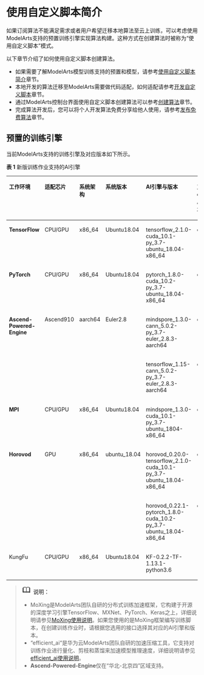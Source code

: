 # 使用自定义脚本简介<a name="modelarts_23_0283"></a>

如果订阅算法不能满足需求或者用户希望迁移本地算法至云上训练，可以考虑使用ModelArts支持的预置训练引擎实现算法构建。这种方式在创建算法时被称为“使用自定义脚本”模式。

以下章节介绍了如何使用自定义脚本创建算法。

-   如果需要了解ModelArts模型训练支持的预置和模型，请参考[使用自定义脚本简介](使用自定义脚本简介.md)章节。
-   本地开发的算法迁移至ModelArts需要做代码适配，如何适配请参考[开发自定义脚本](开发自定义脚本.md)章节。
-   通过ModelArts控制台界面使用自定义脚本创建算法可以参考[创建算法](创建算法.md)章节。
-   完成算法开发后，您可以将个人开发算法免费分享给他人使用，请参考[发布免费算法](https://support.huaweicloud.com/aimarket-modelarts/modelarts_18_0007.html)章节。

## 预置的训练引擎<a name="section194662011154910"></a>

当前ModelArts支持的训练引擎及对应版本如下所示。

**表 1**  新版训练作业支持的AI引擎

<a name="table53161253115515"></a>
<table><thead align="left"><tr id="zh-cn_topic_0246510446_row11501740153716"><th class="cellrowborder" valign="top" width="15.666866626674667%" id="mcps1.2.7.1.1"><p id="zh-cn_topic_0246510446_p6275203183819"><a name="zh-cn_topic_0246510446_p6275203183819"></a><a name="zh-cn_topic_0246510446_p6275203183819"></a>工作环境</p>
</th>
<th class="cellrowborder" valign="top" width="14.517096580683864%" id="mcps1.2.7.1.2"><p id="zh-cn_topic_0246510446_p132757363819"><a name="zh-cn_topic_0246510446_p132757363819"></a><a name="zh-cn_topic_0246510446_p132757363819"></a>适配芯片</p>
</th>
<th class="cellrowborder" valign="top" width="10.127974405118977%" id="mcps1.2.7.1.3"><p id="zh-cn_topic_0246510446_p827533203820"><a name="zh-cn_topic_0246510446_p827533203820"></a><a name="zh-cn_topic_0246510446_p827533203820"></a>系统架构</p>
</th>
<th class="cellrowborder" valign="top" width="17.05658868226355%" id="mcps1.2.7.1.4"><p id="zh-cn_topic_0246510446_p1627513316381"><a name="zh-cn_topic_0246510446_p1627513316381"></a><a name="zh-cn_topic_0246510446_p1627513316381"></a>系统版本</p>
</th>
<th class="cellrowborder" valign="top" width="26.544691061787645%" id="mcps1.2.7.1.5"><p id="zh-cn_topic_0246510446_p19275932384"><a name="zh-cn_topic_0246510446_p19275932384"></a><a name="zh-cn_topic_0246510446_p19275932384"></a>AI引擎与版本</p>
</th>
<th class="cellrowborder" valign="top" width="16.086782643471302%" id="mcps1.2.7.1.6"><p id="zh-cn_topic_0246510446_p112755311382"><a name="zh-cn_topic_0246510446_p112755311382"></a><a name="zh-cn_topic_0246510446_p112755311382"></a>支持的cuda或Ascend版本</p>
</th>
</tr>
</thead>
<tbody><tr id="zh-cn_topic_0246510446_row217632513912"><td class="cellrowborder" valign="top" width="15.666866626674667%" headers="mcps1.2.7.1.1 "><p id="zh-cn_topic_0246510446_p121511411151717"><a name="zh-cn_topic_0246510446_p121511411151717"></a><a name="zh-cn_topic_0246510446_p121511411151717"></a><strong id="zh-cn_topic_0246510446_b1115119116174"><a name="zh-cn_topic_0246510446_b1115119116174"></a><a name="zh-cn_topic_0246510446_b1115119116174"></a>TensorFlow</strong></p>
</td>
<td class="cellrowborder" valign="top" width="14.517096580683864%" headers="mcps1.2.7.1.2 "><p id="zh-cn_topic_0246510446_p2015044018374"><a name="zh-cn_topic_0246510446_p2015044018374"></a><a name="zh-cn_topic_0246510446_p2015044018374"></a>CPU/GPU</p>
</td>
<td class="cellrowborder" valign="top" width="10.127974405118977%" headers="mcps1.2.7.1.3 "><p id="zh-cn_topic_0246510446_p1615044023710"><a name="zh-cn_topic_0246510446_p1615044023710"></a><a name="zh-cn_topic_0246510446_p1615044023710"></a>x86_64</p>
</td>
<td class="cellrowborder" valign="top" width="17.05658868226355%" headers="mcps1.2.7.1.4 "><p id="zh-cn_topic_0246510446_p141501640103719"><a name="zh-cn_topic_0246510446_p141501640103719"></a><a name="zh-cn_topic_0246510446_p141501640103719"></a>Ubuntu18.04</p>
</td>
<td class="cellrowborder" valign="top" width="26.544691061787645%" headers="mcps1.2.7.1.5 "><p id="zh-cn_topic_0246510446_p12177825595"><a name="zh-cn_topic_0246510446_p12177825595"></a><a name="zh-cn_topic_0246510446_p12177825595"></a>tensorflow_2.1.0-cuda_10.1-py_3.7-ubuntu_18.04-x86_64</p>
</td>
<td class="cellrowborder" valign="top" width="16.086782643471302%" headers="mcps1.2.7.1.6 "><p id="zh-cn_topic_0246510446_p1317710251392"><a name="zh-cn_topic_0246510446_p1317710251392"></a><a name="zh-cn_topic_0246510446_p1317710251392"></a>cuda10.1</p>
</td>
</tr>
<tr id="zh-cn_topic_0246510446_row3318151162812"><td class="cellrowborder" valign="top" width="15.666866626674667%" headers="mcps1.2.7.1.1 "><p id="zh-cn_topic_0246510446_p51071986282"><a name="zh-cn_topic_0246510446_p51071986282"></a><a name="zh-cn_topic_0246510446_p51071986282"></a><strong id="zh-cn_topic_0246510446_b17807151210283"><a name="zh-cn_topic_0246510446_b17807151210283"></a><a name="zh-cn_topic_0246510446_b17807151210283"></a>PyTorch</strong></p>
</td>
<td class="cellrowborder" valign="top" width="14.517096580683864%" headers="mcps1.2.7.1.2 "><p id="zh-cn_topic_0246510446_p161071812285"><a name="zh-cn_topic_0246510446_p161071812285"></a><a name="zh-cn_topic_0246510446_p161071812285"></a>CPU/GPU</p>
</td>
<td class="cellrowborder" valign="top" width="10.127974405118977%" headers="mcps1.2.7.1.3 "><p id="zh-cn_topic_0246510446_p41071872811"><a name="zh-cn_topic_0246510446_p41071872811"></a><a name="zh-cn_topic_0246510446_p41071872811"></a>x86_64</p>
</td>
<td class="cellrowborder" valign="top" width="17.05658868226355%" headers="mcps1.2.7.1.4 "><p id="zh-cn_topic_0246510446_p7107482288"><a name="zh-cn_topic_0246510446_p7107482288"></a><a name="zh-cn_topic_0246510446_p7107482288"></a>Ubuntu18.04</p>
</td>
<td class="cellrowborder" valign="top" width="26.544691061787645%" headers="mcps1.2.7.1.5 "><p id="zh-cn_topic_0246510446_p931116499435"><a name="zh-cn_topic_0246510446_p931116499435"></a><a name="zh-cn_topic_0246510446_p931116499435"></a>pytorch_1.8.0-cuda_10.2-py_3.7-ubuntu_18.04-x86_64</p>
</td>
<td class="cellrowborder" valign="top" width="16.086782643471302%" headers="mcps1.2.7.1.6 "><p id="zh-cn_topic_0246510446_p16319111192814"><a name="zh-cn_topic_0246510446_p16319111192814"></a><a name="zh-cn_topic_0246510446_p16319111192814"></a>cuda10.2</p>
</td>
</tr>
<tr id="zh-cn_topic_0246510446_row755116527364"><td class="cellrowborder" rowspan="2" valign="top" width="15.666866626674667%" headers="mcps1.2.7.1.1 "><p id="zh-cn_topic_0246510446_p155511752183617"><a name="zh-cn_topic_0246510446_p155511752183617"></a><a name="zh-cn_topic_0246510446_p155511752183617"></a><strong id="zh-cn_topic_0246510446_b13352132016373"><a name="zh-cn_topic_0246510446_b13352132016373"></a><a name="zh-cn_topic_0246510446_b13352132016373"></a>Ascend-Powered-Engine</strong></p>
</td>
<td class="cellrowborder" rowspan="2" valign="top" width="14.517096580683864%" headers="mcps1.2.7.1.2 "><p id="zh-cn_topic_0246510446_p135513526369"><a name="zh-cn_topic_0246510446_p135513526369"></a><a name="zh-cn_topic_0246510446_p135513526369"></a>Ascend910</p>
</td>
<td class="cellrowborder" rowspan="2" valign="top" width="10.127974405118977%" headers="mcps1.2.7.1.3 "><p id="zh-cn_topic_0246510446_p1055175215364"><a name="zh-cn_topic_0246510446_p1055175215364"></a><a name="zh-cn_topic_0246510446_p1055175215364"></a>aarch64</p>
</td>
<td class="cellrowborder" rowspan="2" valign="top" width="17.05658868226355%" headers="mcps1.2.7.1.4 "><p id="zh-cn_topic_0246510446_p195524522366"><a name="zh-cn_topic_0246510446_p195524522366"></a><a name="zh-cn_topic_0246510446_p195524522366"></a>Euler2.8</p>
</td>
<td class="cellrowborder" valign="top" width="26.544691061787645%" headers="mcps1.2.7.1.5 "><p id="zh-cn_topic_0246510446_p1628125615352"><a name="zh-cn_topic_0246510446_p1628125615352"></a><a name="zh-cn_topic_0246510446_p1628125615352"></a>mindspore_1.3.0-cann_5.0.2-py_3.7-euler_2.8.3-aarch64</p>
</td>
<td class="cellrowborder" valign="top" width="16.086782643471302%" headers="mcps1.2.7.1.6 "><p id="zh-cn_topic_0246510446_p1228256143515"><a name="zh-cn_topic_0246510446_p1228256143515"></a><a name="zh-cn_topic_0246510446_p1228256143515"></a>cann_5.0.2</p>
</td>
</tr>
<tr id="zh-cn_topic_0246510446_row467074141112"><td class="cellrowborder" valign="top" headers="mcps1.2.7.1.1 "><p id="zh-cn_topic_0246510446_p2670154181115"><a name="zh-cn_topic_0246510446_p2670154181115"></a><a name="zh-cn_topic_0246510446_p2670154181115"></a>tensorflow_1.15-cann_5.0.2-py_3.7-euler_2.8.3-aarch64</p>
</td>
<td class="cellrowborder" valign="top" headers="mcps1.2.7.1.2 "><p id="zh-cn_topic_0246510446_p1386516344428"><a name="zh-cn_topic_0246510446_p1386516344428"></a><a name="zh-cn_topic_0246510446_p1386516344428"></a>cann_5.0.2</p>
</td>
</tr>
<tr id="zh-cn_topic_0246510446_row6220846191312"><td class="cellrowborder" valign="top" width="15.666866626674667%" headers="mcps1.2.7.1.1 "><p id="zh-cn_topic_0246510446_p2022020467131"><a name="zh-cn_topic_0246510446_p2022020467131"></a><a name="zh-cn_topic_0246510446_p2022020467131"></a><strong id="zh-cn_topic_0246510446_b15827293421"><a name="zh-cn_topic_0246510446_b15827293421"></a><a name="zh-cn_topic_0246510446_b15827293421"></a>MPI</strong></p>
</td>
<td class="cellrowborder" valign="top" width="14.517096580683864%" headers="mcps1.2.7.1.2 "><p id="zh-cn_topic_0246510446_p14220246101314"><a name="zh-cn_topic_0246510446_p14220246101314"></a><a name="zh-cn_topic_0246510446_p14220246101314"></a>CPU/GPU</p>
</td>
<td class="cellrowborder" valign="top" width="10.127974405118977%" headers="mcps1.2.7.1.3 "><p id="zh-cn_topic_0246510446_p1822034617138"><a name="zh-cn_topic_0246510446_p1822034617138"></a><a name="zh-cn_topic_0246510446_p1822034617138"></a>x86_64</p>
</td>
<td class="cellrowborder" valign="top" width="17.05658868226355%" headers="mcps1.2.7.1.4 "><p id="zh-cn_topic_0246510446_p4220184616137"><a name="zh-cn_topic_0246510446_p4220184616137"></a><a name="zh-cn_topic_0246510446_p4220184616137"></a>Ubuntu18.04</p>
</td>
<td class="cellrowborder" valign="top" width="26.544691061787645%" headers="mcps1.2.7.1.5 "><p id="zh-cn_topic_0246510446_p13558142010216"><a name="zh-cn_topic_0246510446_p13558142010216"></a><a name="zh-cn_topic_0246510446_p13558142010216"></a>mindspore_1.3.0-cuda_10.1-py_3.7-ubuntu_1804-x86_64</p>
</td>
<td class="cellrowborder" valign="top" width="16.086782643471302%" headers="mcps1.2.7.1.6 "><p id="zh-cn_topic_0246510446_p1022011466135"><a name="zh-cn_topic_0246510446_p1022011466135"></a><a name="zh-cn_topic_0246510446_p1022011466135"></a>cuda_10.1</p>
</td>
</tr>
<tr id="zh-cn_topic_0246510446_row952283131411"><td class="cellrowborder" rowspan="2" valign="top" width="15.666866626674667%" headers="mcps1.2.7.1.1 "><p id="zh-cn_topic_0246510446_p1252218316147"><a name="zh-cn_topic_0246510446_p1252218316147"></a><a name="zh-cn_topic_0246510446_p1252218316147"></a><strong id="zh-cn_topic_0246510446_b9728534192515"><a name="zh-cn_topic_0246510446_b9728534192515"></a><a name="zh-cn_topic_0246510446_b9728534192515"></a>Horovod</strong></p>
</td>
<td class="cellrowborder" rowspan="2" valign="top" width="14.517096580683864%" headers="mcps1.2.7.1.2 "><p id="zh-cn_topic_0246510446_p1852212312145"><a name="zh-cn_topic_0246510446_p1852212312145"></a><a name="zh-cn_topic_0246510446_p1852212312145"></a>GPU</p>
</td>
<td class="cellrowborder" rowspan="2" valign="top" width="10.127974405118977%" headers="mcps1.2.7.1.3 "><p id="zh-cn_topic_0246510446_p4523113141420"><a name="zh-cn_topic_0246510446_p4523113141420"></a><a name="zh-cn_topic_0246510446_p4523113141420"></a>x86_64</p>
</td>
<td class="cellrowborder" rowspan="2" valign="top" width="17.05658868226355%" headers="mcps1.2.7.1.4 "><p id="zh-cn_topic_0246510446_p652363191416"><a name="zh-cn_topic_0246510446_p652363191416"></a><a name="zh-cn_topic_0246510446_p652363191416"></a>ubuntu_18.04</p>
</td>
<td class="cellrowborder" valign="top" width="26.544691061787645%" headers="mcps1.2.7.1.5 "><p id="zh-cn_topic_0246510446_p145231237142"><a name="zh-cn_topic_0246510446_p145231237142"></a><a name="zh-cn_topic_0246510446_p145231237142"></a>horovod_0.20.0-tensorflow_2.1.0-cuda_10.1-py_3.7-ubuntu_18.04-x86_64</p>
</td>
<td class="cellrowborder" valign="top" width="16.086782643471302%" headers="mcps1.2.7.1.6 "><p id="zh-cn_topic_0246510446_p18523123151419"><a name="zh-cn_topic_0246510446_p18523123151419"></a><a name="zh-cn_topic_0246510446_p18523123151419"></a>cuda_10.1</p>
</td>
</tr>
<tr id="zh-cn_topic_0246510446_row1944664434415"><td class="cellrowborder" valign="top" headers="mcps1.2.7.1.1 "><p id="zh-cn_topic_0246510446_p194461044124412"><a name="zh-cn_topic_0246510446_p194461044124412"></a><a name="zh-cn_topic_0246510446_p194461044124412"></a>horovod_0.22.1-pytorch_1.8.0-cuda_10.2-py_3.7-ubuntu_18.04-x86_64</p>
</td>
<td class="cellrowborder" valign="top" headers="mcps1.2.7.1.2 "><p id="zh-cn_topic_0246510446_p744613442449"><a name="zh-cn_topic_0246510446_p744613442449"></a><a name="zh-cn_topic_0246510446_p744613442449"></a>cuda_10.2</p>
</td>
</tr>
<tr id="zh-cn_topic_0246510446_row169993298376"><td class="cellrowborder" valign="top" width="15.666866626674667%" headers="mcps1.2.7.1.1 "><p id="zh-cn_topic_0246510446_p4999112911375"><a name="zh-cn_topic_0246510446_p4999112911375"></a><a name="zh-cn_topic_0246510446_p4999112911375"></a>KungFu</p>
</td>
<td class="cellrowborder" valign="top" width="14.517096580683864%" headers="mcps1.2.7.1.2 "><p id="zh-cn_topic_0246510446_p9808110143812"><a name="zh-cn_topic_0246510446_p9808110143812"></a><a name="zh-cn_topic_0246510446_p9808110143812"></a>CPU/GPU</p>
</td>
<td class="cellrowborder" valign="top" width="10.127974405118977%" headers="mcps1.2.7.1.3 "><p id="zh-cn_topic_0246510446_p19809131073820"><a name="zh-cn_topic_0246510446_p19809131073820"></a><a name="zh-cn_topic_0246510446_p19809131073820"></a>x86_64</p>
</td>
<td class="cellrowborder" valign="top" width="17.05658868226355%" headers="mcps1.2.7.1.4 "><p id="zh-cn_topic_0246510446_p380931019385"><a name="zh-cn_topic_0246510446_p380931019385"></a><a name="zh-cn_topic_0246510446_p380931019385"></a>Ubuntu18.04</p>
</td>
<td class="cellrowborder" valign="top" width="26.544691061787645%" headers="mcps1.2.7.1.5 "><p id="zh-cn_topic_0246510446_p699932915374"><a name="zh-cn_topic_0246510446_p699932915374"></a><a name="zh-cn_topic_0246510446_p699932915374"></a>KF-0.2.2-TF-1.13.1-python3.6</p>
</td>
<td class="cellrowborder" valign="top" width="16.086782643471302%" headers="mcps1.2.7.1.6 "><p id="zh-cn_topic_0246510446_p7999162920378"><a name="zh-cn_topic_0246510446_p7999162920378"></a><a name="zh-cn_topic_0246510446_p7999162920378"></a>-</p>
</td>
</tr>
</tbody>
</table>

>![](public_sys-resources/icon-note.gif) **说明：** 
>-   MoXing是ModelArts团队自研的分布式训练加速框架，它构建于开源的深度学习引擎TensorFlow、MXNet、PyTorch、Keras之上，详细说明请参见[MoXing使用说明](https://support.huaweicloud.com/moxing-devg-modelarts/modelarts_11_0001.html)。如果您使用的是MoXing框架编写训练脚本，在创建训练作业时，请根据您选用的接口选择其对应的AI引擎和版本。
>-   “efficient\_ai“是华为云ModelArts团队自研的加速压缩工具，它支持对训练作业进行量化、剪枝和蒸馏来加速模型推理速度，详细说明请参见[efficient\_ai使用说明](https://github.com/huaweicloud/ModelArts-Lab/tree/master/docs/efficient_ai_doc)。
>-   **Ascend-Powered-Engine**仅在“华北-北京四”区域支持。

